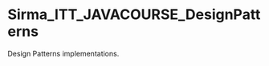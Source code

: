 Sirma_ITT_JAVACOURSE_DesignPatterns
===================================

Design Patterns implementations.
